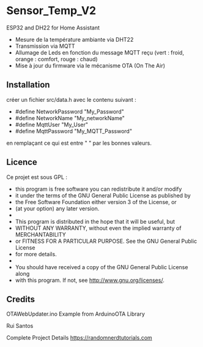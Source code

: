 # Sensor_Temp_V2
ESP32 and DH22 for Home Assistant

- Mesure de la température ambiante via DHT22
- Transmission via MQTT
- Allumage de Leds en fonction du message MQTT reçu (vert : froid, orange : comfort, rouge : chaud)
- Mise à jour du firmware via le mécanisme OTA (On The Air)



## Installation
créer un fichier src/data.h avec le contenu suivant :

 - #define NetworkPassword "My_Password"
 - #define NetworkName "My_networkName"
 - #define MqttUser "My_User"
 - #define MqttPassword "My_MQTT_Password"

en remplaçant ce qui est entre " " par les bonnes valeurs.

## Licence
Ce projet est sous GPL :

  * this program is free software you can redistribute it and/or modify
  * it under the terms of the GNU General Public License as published by
  * the Free Software Foundation either version 3 of the License, or
  * (at your option) any later version.
  *
  * This program is distributed in the hope that it will be useful, but
  * WITHOUT ANY WARRANTY, without even the implied warranty of MERCHANTABILITY
  * or FITNESS FOR A PARTICULAR PURPOSE. See the GNU General Public License
  * for more details.
  *
  * You should have received a copy of the GNU General Public License along
  * with this program. If not, see <http://www.gnu.org/licenses/>.
  
## Credits

 OTAWebUpdater.ino Example from ArduinoOTA Library
 
 Rui Santos 
 
 Complete Project Details https://randomnerdtutorials.com
